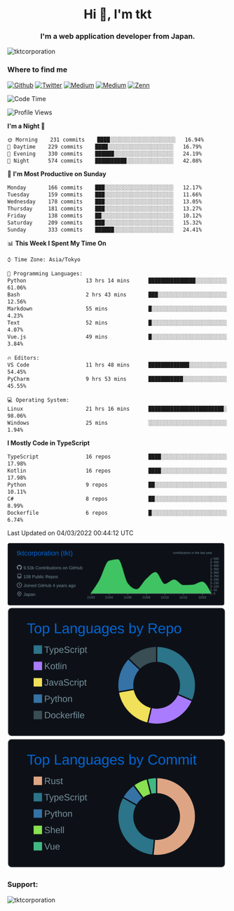 <h1 align="center">Hi 👋, I'm tkt</h1>
<h3 align="center">I'm a web application developer from Japan.</h3>

<p align="left"> <img src="https://komarev.com/ghpvc/?username=tktcorporation&label=Profile%20views&color=0e75b6&style=flat" alt="tktcorporation" /> </p>

<h3>Where to find me</h3>
<p>
<a href="https://github.com/tktcorporation" target="_blank"><img alt="Github" src="https://img.shields.io/badge/GitHub-%2312100E.svg?&style=for-the-badge&logo=Github&logoColor=white" /></a>
<a href="https://twitter.com/tktcorporation" target="_blank"><img alt="Twitter" src="https://img.shields.io/badge/twitter-%231DA1F2.svg?&style=for-the-badge&logo=twitter&logoColor=white" /></a>
<a href="https://www.linkedin.com/in/tktcorporation" target="_blank"><img alt="Medium" src="https://img.shields.io/badge/linkdin-0a66c2.svg?&style=for-the-badge&logo=linkedin&logoColor=white" /></a>
<a href="https://qiita.com/tktcorporation" target="_blank"><img alt="Medium" src="https://img.shields.io/badge/qiita-55C500.svg?&style=for-the-badge&logo=qiita&logoColor=white" /></a>
<a href="https://zenn.dev/tktcorporation" target="_blank"><img alt="Zenn" src="https://img.shields.io/badge/Zenn-3EA8FF.svg?&style=for-the-badge&logo=Zenn&logoColor=white" /></a>
</p>
  
<!--START_SECTION:waka-->
![Code Time](http://img.shields.io/badge/Code%20Time-193%20hrs%2044%20mins-blue)

![Profile Views](http://img.shields.io/badge/Profile%20Views-9-blue)

**I'm a Night 🦉** 

```text
🌞 Morning    231 commits    ████░░░░░░░░░░░░░░░░░░░░░   16.94% 
🌆 Daytime    229 commits    ████░░░░░░░░░░░░░░░░░░░░░   16.79% 
🌃 Evening    330 commits    ██████░░░░░░░░░░░░░░░░░░░   24.19% 
🌙 Night      574 commits    ██████████░░░░░░░░░░░░░░░   42.08%

```
📅 **I'm Most Productive on Sunday** 

```text
Monday       166 commits    ███░░░░░░░░░░░░░░░░░░░░░░   12.17% 
Tuesday      159 commits    ███░░░░░░░░░░░░░░░░░░░░░░   11.66% 
Wednesday    178 commits    ███░░░░░░░░░░░░░░░░░░░░░░   13.05% 
Thursday     181 commits    ███░░░░░░░░░░░░░░░░░░░░░░   13.27% 
Friday       138 commits    ██░░░░░░░░░░░░░░░░░░░░░░░   10.12% 
Saturday     209 commits    ███░░░░░░░░░░░░░░░░░░░░░░   15.32% 
Sunday       333 commits    ██████░░░░░░░░░░░░░░░░░░░   24.41%

```


📊 **This Week I Spent My Time On** 

```text
⌚︎ Time Zone: Asia/Tokyo

💬 Programming Languages: 
Python                   13 hrs 14 mins      ███████████████░░░░░░░░░░   61.06% 
Bash                     2 hrs 43 mins       ███░░░░░░░░░░░░░░░░░░░░░░   12.56% 
Markdown                 55 mins             █░░░░░░░░░░░░░░░░░░░░░░░░   4.23% 
Text                     52 mins             █░░░░░░░░░░░░░░░░░░░░░░░░   4.07% 
Vue.js                   49 mins             █░░░░░░░░░░░░░░░░░░░░░░░░   3.84%

🔥 Editors: 
VS Code                  11 hrs 48 mins      █████████████░░░░░░░░░░░░   54.45% 
PyCharm                  9 hrs 53 mins       ███████████░░░░░░░░░░░░░░   45.55%

💻 Operating System: 
Linux                    21 hrs 16 mins      ████████████████████████░   98.06% 
Windows                  25 mins             ░░░░░░░░░░░░░░░░░░░░░░░░░   1.94%

```

**I Mostly Code in TypeScript** 

```text
TypeScript               16 repos            ████░░░░░░░░░░░░░░░░░░░░░   17.98% 
Kotlin                   16 repos            ████░░░░░░░░░░░░░░░░░░░░░   17.98% 
Python                   9 repos             ██░░░░░░░░░░░░░░░░░░░░░░░   10.11% 
C#                       8 repos             ██░░░░░░░░░░░░░░░░░░░░░░░   8.99% 
Dockerfile               6 repos             █░░░░░░░░░░░░░░░░░░░░░░░░   6.74%

```



 Last Updated on 04/03/2022 00:44:12 UTC
<!--END_SECTION:waka-->

[![](https://raw.githubusercontent.com/tktcorporation/tktcorporation/master/profile-summary-card-output/github_dark/0-profile-details.svg)](https://github.com/vn7n24fzkq/github-profile-summary-cards)
[![](https://raw.githubusercontent.com/tktcorporation/tktcorporation/master/profile-summary-card-output/github_dark/1-repos-per-language.svg)](https://github.com/vn7n24fzkq/github-profile-summary-cards) [![](https://raw.githubusercontent.com/tktcorporation/tktcorporation/master/profile-summary-card-output/github_dark/2-most-commit-language.svg)](https://github.com/vn7n24fzkq/github-profile-summary-cards)

<h3 align="left">Support:</h3>
<p><a href="https://www.buymeacoffee.com/tktcorporation"> <img align="left" src="https://cdn.buymeacoffee.com/buttons/v2/default-yellow.png" height="50" width="210" alt="tktcorporation" /></a></p><br><br>
